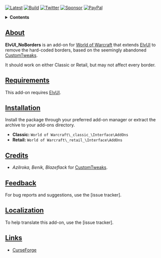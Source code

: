 [![Latest][Badge-Latest]][Latest]
[![Build][SVG-Build]][Build]
[![Twitter][SVG-Twitter]][Twitter]
[![Sponsor][SVG-Sponsor]][Sponsor]
[![PayPal][SVG-PayPal]][PayPal]

<details>
<summary><strong>Contents</strong></summary><p>

- [About](#About "Go to About")
- [Skin](#Skin "Go to Skin")
- [Requirements](#Requirements "Go to Requirements")
- [Installation](#Installation "Go to Installation")
- [Credits](#Credits "Go to Credits")
- [Feedback](#Feedback "Go to Feedback")
- [Localization](#Localization "Go to Localization")
- [Links](#Links "Go to Links")

</p></details>

## [About][Top]

**ElvUI_NoBorders** is an add-on for [World of Warcraft] that extends [ElvUI] to remove the hard-coded borders, based on the seemingly abandoned [CustomTweaks].

It should work on either Classic or Retail, but may not affect every border.

## [Requirements][Top]

This add-on requires [ElvUI].

## [Installation][Top]

Install the package through your preferred add-on manager or extract the archive to your add-ons directory.

- **Classic:** `World of Warcraft\_classic_\Interface\AddOns`
- **Retail:** `World of Warcraft\_retail_\Interface\AddOns`

## [Credits][Top]

- _Azilroka, Benik, Blazeflack_ for [CustomTweaks].

## [Feedback][Top]

For bug reports and suggestions, use the [issue tracker].

## [Localization][Top]

To help translate this add-on, use the [issue tracker].

## [Links][Top]

- [CurseForge][CurseForge]

[Links]: #

[Latest]: https://github.com/dlecina/ElvUI_NoBorders/releases (Latest Release)
[Build]: https://github.com/dlecina/ElvUI_NoBorders/actions?query=workflow%3ARelease (Build Status)
[ElvUI]: https://www.tukui.org/download.php?ui=elvui (Download ElvUI)
[CustomTweaks]: https://addonswow.com/elvui-customtweaks (Download CustomTweaks)
[Twitter]: https://twitter.com/alllucky7s (Follow on Twitter)
[Sponsor]: https://github.com/sponsors/dlecina (Sponsor on GitHub)
[PayPal]: https://www.paypal.me/dlecina (Donate via PayPal)

[World of Warcraft]: https://worldofwarcraft.com (World of Warcraft)

[CurseForge]: https://www.curseforge.com/wow/addons/elvui-noborders (View on CurseForge)
[GitHub]: https://github.com/dlecina/ElvUI_NoBorders (View on GitHub)

[Top]: #Top (Top of the Page)

[Images]: #

[Badge-Latest]: https://img.shields.io/github/v/release/dlecina/ElvUI_NoBorders?include_prereleases&label=Latest&style=flat-square
[SVG-Build]: https://img.shields.io/github/workflow/status/dlecina/ElvUI_NoBorders/Release?label=Build&logo=github&logoColor=fff&style=flat-square
[SVG-Twitter]: https://img.shields.io/badge/Twitter-1DA1F2?logo=twitter&logoColor=fff&style=flat-square
[SVG-Sponsor]: https://img.shields.io/badge/Sponsor-555?logo=github&logoColor=fff&style=flat-square
[SVG-PayPal]: https://img.shields.io/endpoint?url=https://www.stormfx.com/img/svg/paypal.json
